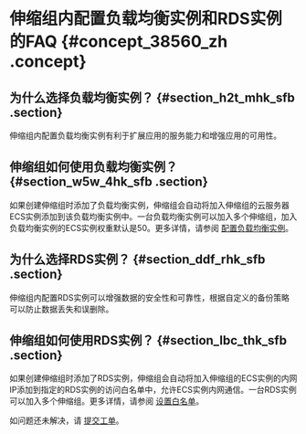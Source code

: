 # 伸缩组内配置负载均衡实例和RDS实例的FAQ {#concept_38560_zh .concept}

## 为什么选择负载均衡实例？ {#section_h2t_mhk_sfb .section}

伸缩组内配置负载均衡实例有利于扩展应用的服务能力和增强应用的可用性。

## 伸缩组如何使用负载均衡实例？ {#section_w5w_4hk_sfb .section}

如果创建伸缩组时添加了负载均衡实例，伸缩组会自动将加入伸缩组的云服务器ECS实例添加到该负载均衡实例中。一台负载均衡实例可以加入多个伸缩组，加入负载均衡实例的ECS实例权重默认是50。更多详情，请参阅 [配置负载均衡实例](../../../../cn.zh-CN/快速入门（旧版，即将下线）_废弃/配置负载均衡实例.md#)。

## 为什么选择RDS实例？ {#section_ddf_rhk_sfb .section}

伸缩组内配置RDS实例可以增强数据的安全性和可靠性，根据自定义的备份策略可以防止数据丢失和误删除。

## 伸缩组如何使用RDS实例？ {#section_lbc_thk_sfb .section}

如果创建伸缩组时添加了RDS实例，伸缩组会自动将加入伸缩组的ECS实例的内网IP添加到指定的RDS实例的访问白名单中，允许ECS实例内网通信。一台RDS实例可以加入多个伸缩组。更多详情，请参阅 [设置白名单](../../../../cn.zh-CN/用户指南/数据安全性/设置白名单.md#)。

如问题还未解决，请 [提交工单](https://selfservice.console.aliyun.com/ticket/createIndex.htm)。

